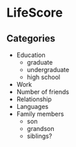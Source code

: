 # LifeScore
## Categories
* Education
  * graduate
  * undergraduate
  * high school
* Work
* Number of friends
* Relationship
* Languages
* Family members
  * son
  * grandson
  * siblings?
